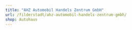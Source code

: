 ```yaml
---
title: "AHZ Automobil Handels Zentrum GmbH"
url: /filderstadt/ahz-automobil-handels-zentrum-gmbh/
shop: Autohaus
---
```

